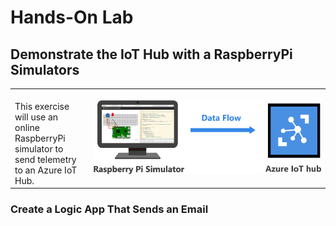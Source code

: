 <h1>Hands-On Lab</h1>

<h2>Demonstrate the IoT Hub with a RaspberryPi Simulators</h2>
<table>
<tr>
<td width="25%" valign="top"><br>This exercise will use an online RaspberryPi simulator to send telemetry to an Azure IoT Hub.</td>
<td>

![EventGridDiagram](./images/RaspberryPiSimulator.png) 

</td>
</tr>
</table>
<p>
<h3>Create a Logic App That Sends an Email</h3>
<ol>
